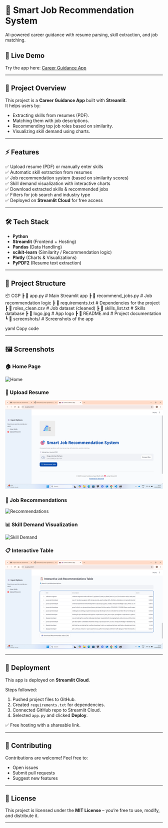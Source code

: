 # 🎯 Smart Job Recommendation System  

AI-powered career guidance with resume parsing, skill extraction, and job matching.  

## 🚀 Live Demo  
Try the app here: [Career Guidance App](https://career-guidance-app-6bvofffq5wdspbaecebuhp.streamlit.app/)  

---

## 📖 Project Overview  

This project is a **Career Guidance App** built with **Streamlit**.  
It helps users by:  
- Extracting skills from resumes (PDF).  
- Matching them with job descriptions.  
- Recommending top job roles based on similarity.  
- Visualizing skill demand using charts.  

---

## ⚡ Features  

✅ Upload resume (PDF) or manually enter skills  
✅ Automatic skill extraction from resumes  
✅ Job recommendation system (based on similarity scores)  
✅ Skill demand visualization with interactive charts  
✅ Download extracted skills & recommended jobs  
✅ Filters for job search and industry type  
✅ Deployed on **Streamlit Cloud** for free access  

---

## 🛠️ Tech Stack  

- **Python**  
- **Streamlit** (Frontend + Hosting)  
- **Pandas** (Data Handling)  
- **scikit-learn** (Similarity / Recommendation logic)  
- **Plotly** (Charts & Visualizations)  
- **PyPDF2** (Resume text extraction)  

---

## 📂 Project Structure  

📦 CGP
┣ 📜 app.py # Main Streamlit app
┣ 📜 recommend_jobs.py # Job recommendation logic
┣ 📜 requirements.txt # Dependencies for the project
┣ 📜 roles_clean.csv # Job dataset (cleaned)
┣ 📜 skills_list.txt # Skills database
┣ 📜 logo.jpg # App logo
┣ 📜 README.md # Project documentation
┗ 📂 screenshots/ # Screenshots of the app

yaml
Copy code

---

## 🖼️ Screenshots  

### 🏠 Home Page  
![Home](screenshots/home.png)  

### 📄 Upload Resume  
![Upload Resume](screenshots/upload.png)  

### 💼 Job Recommendations  
![Recommendations](screenshots/recommendations.png)  

### 📊 Skill Demand Visualization  
![Skill Demand](screenshots/skill_demand.png)  

### 📋 Interactive Table  
![Interactive Table](screenshots/table.png)  

---

## 🚀 Deployment  

This app is deployed on **Streamlit Cloud**.  

Steps followed:  
1. Pushed project files to GitHub.  
2. Created `requirements.txt` for dependencies.  
3. Connected GitHub repo to Streamlit Cloud.  
4. Selected `app.py` and clicked **Deploy**.  

✅ Free hosting with a shareable link.  

---

## 🙌 Contributing  

Contributions are welcome! Feel free to:  
- Open issues  
- Submit pull requests  
- Suggest new features  

---

## 📜 License  

This project is licensed under the **MIT License** – you’re free to use, modify, and distribute it.  

---